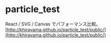 # particle_test
React / SVG / Canvas でパフォーマンス比較。  
[http://khirayama.github.io/particle_test/public/](http://khirayama.github.io/particle_test/public/)
